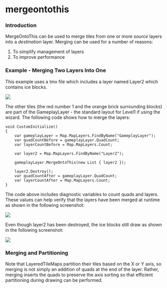 # mergeontothis

### Introduction

MergeOntoThis can be used to merge tiles from one or more _source_ layers into a _destination_ layer. Merging can be used for a number of reasons:

1. To simplify management of layers
2. To improve performance

### Example - Merging Two Layers Into One

This example uses a tmx file which includes a layer named Layer2 which contains ice blocks.

![](../../../../media/2023-05-img_64779b03a728e.png)

The other tiles (the red number 1 and the orange brick surrounding blocks) are part of the GameplayLayer - the standard layout for Level1 if using the wizard. The following code shows how to merge the layers:

```
void CustomInitialize()
{
    var gameplayLayer = Map.MapLayers.FindByName("GameplayLayer");
    var quadCountBefore = gameplayLayer.QuadCount;
    var layerCountBefore = Map.MapLayers.Count;

    var layer2 = Map.MapLayers.FindByName("Layer2");

    gameplayLayer.MergeOntoThis(new List { layer2 });

    layer2.Destroy();
    var quadCountAfter = gameplayLayer.QuadCount;
    var layerCountAfter = Map.MapLayers.Count;
}
```

&#x20; The code above includes diagnostic variables to count quads and layers. These values can help verify that the layers have been merged at runtime as shown in the following screenshot:

![](../../../../media/2023-05-img_64779ba23dd1a.png)

Even though layer2 has been destroyed, the ice blocks still draw as shown in the following screenshot:

![](../../../../media/2023-05-img_64779bbcd4399.png)

### Merging and Partitioning

Note that LayeredTileMaps partition their tiles based on the X or Y axis, so merging is not simply an addition of quads at the end of the layer. Rather, merging inserts the quads to preserve the axis sorting so that efficient partitioning during drawing can be performed.
